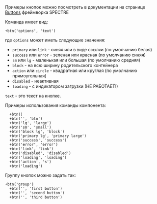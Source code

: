Примеры кнопок можно посмотреть в документации на странице [Buttons](https://picturepan2.github.io/spectre/elements/btns.html) фреймворка SPECTRE

Команда имеет вид:

```pug
+btn('options', 'text')
```

где `options` может иметь следующие значения:

- `primary` или `link` - синяя или в виде ссылки (по умолчанию белая)
- `success` или `error` - зеленая или красная (по умолчанию синяя)
- `sm` или `lg` - маленькая или большая (по умолчанию средняя)
- `block` - на всю ширину родительского контейнера
- `action` или `circle` - квадратная или круглая (по умолчанию прямоугольная)
- `disabled` - неактивная
- `loading` - с индикатором загрузки (НЕ РАБОТАЕТ!)

`text` - это текст на кнопке.

Примеры использования команды компонента:

```pug
  +btn()
  +btn('', 'btn')
  +btn('lg', 'large')
  +btn('sm', 'small')
  +btn('block lg', 'block')
  +btn('primary lg', 'primary large')
  +btn('success', 'success')
  +btn('error', 'error')
  +btn('link', 'link')
  +btn('disabled', 'disabled')
  +btn('loading', 'loading')
  +btn('action', 's')
  +btn('loading')
```

Группу кнопок можно задать так:

```pug
+btn('group')
  +btn('', 'first button')
  +btn('', 'second button')
  +btn('', 'third button')
```
